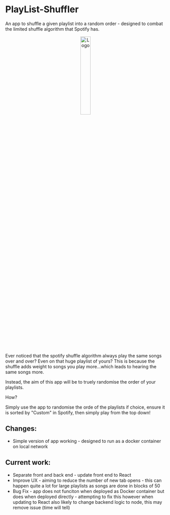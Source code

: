 # PlayList-Shuffler
An app to shuffle a given playlist into a random order - designed to combat the limited shuffle algorithm that Spotify has.

<p align="center">
  <img src="frontend/media/Logo - Shufflify.jpg" alt="Logo" width="25%" style="border: solid thin transparent; border-radius: 20px;" />
</p>

Ever noticed that the spotify shuffle algorithm always play the same songs over and over? Even on that huge playlist of yours? This is because the shuffle adds weight to songs you play more...which leads to hearing the same songs more.

Instead, the aim of this app will be to truely randomise the order of your playlists.

How?

Simply use the app to randomise the orde of the playlists if choice, ensure it is sorted by "Custom" in Spotify, then simply play from the top down!

## Changes:

* Simple version of app working - designed to run as a docker container on local network

## Current work:

* Separate front and back end - update front end to React
* Improve UX - aiming to reduce the number of new tab opens - this can happen quite a lot for large playlists as songs are done in blocks of 50
* Bug Fix - app does not funciton when deployed as Docker container but does when deployed directly - attempting to fix this however when updating to React also likely to change backend logic to node, this may remove issue (time will tell)
